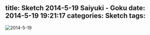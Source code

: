 title: Sketch 2014-5-19 Saiyuki - Goku
date: 2014-5-19 19:21:17
categories: Sketch
tags:
---
![2014-5-19](/img/sketches/2014.5.19.JPG)